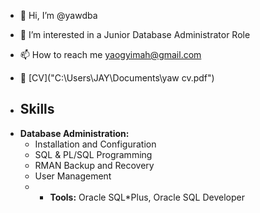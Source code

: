 - 👋 Hi, I’m @yawdba
- 👀 I’m interested in a Junior Database Administrator Role
- 📫 How to reach me yaogyimah@gmail.com
- 📄 [CV]("C:\Users\JAY\Documents\yaw cv.pdf")

- ## Skills

* **Database Administration:**
  * Installation and Configuration
  * SQL & PL/SQL Programming
  * RMAN Backup and Recovery
  * User Management
  * * **Tools:** Oracle SQL*Plus, Oracle SQL Developer

<!---
yawdba/yawdba is a ✨ special ✨ repository because its `README.md` (this file) appears on your GitHub profile.
You can click the Preview link to take a look at your changes.
--->
